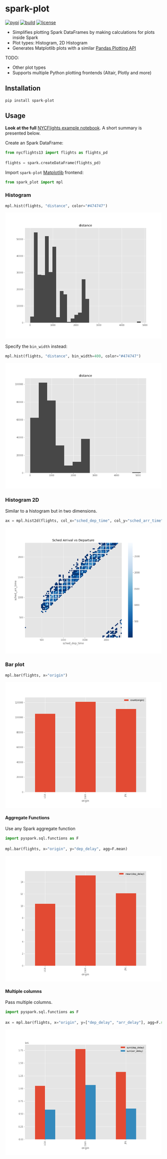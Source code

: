 # spark-plot

[![pypi](https://badge.fury.io/py/spark-plot.svg)](https://pypi.org/project/spark-plot/)
[![build](https://github.com/danielfrg/spark-plot/workflows/test/badge.svg)](https://github.com/danielfrg/spark-plot/actions/workflows/test.yml)
[![license](https://img.shields.io/:license-Apache%202-blue.svg)](https://github.com/danielfrg/spark-plot/blob/main/LICENSE.txt)

- Simplifies plotting Spark DataFrames by making calculations for plots inside Spark
- Plot types: Histogram, 2D Histogram
- Generates Matplotlib plots with a similar [Pandas Plotting API](https://pandas.pydata.org/docs/user_guide/visualization.html)

TODO:
- Other plot types
- Supports multiple Python plotting frontends (Altair, Plotly and more)

## Installation

```
pip install spark-plot
```

## Usage

**Look at the full** [NYCFlights example notebook](https://nbviewer.extrapolations.dev/nb/raw.githubusercontent.com/danielfrg/spark-plot/main/notebooks/nycflights.ipynb). A short summary is presented below.

Create an Spark DataFrame:

```python
from nycflights13 import flights as flights_pd

flights = spark.createDataFrame(flights_pd)
```

Import `spark-plot` [Matplotlib](https://matplotlib.org/stable/index.html) frontend:

```python
from spark_plot import mpl
```

### Histogram

```python
mpl.hist(flights, "distance", color="#474747")
```

![Flights Histogram](https://github.com/danielfrg/spark-plot/raw/main/docs/flights_hist.png "Flights Distance Histogram")

Specify the `bin_width` instead:

```python
mpl.hist(flights, "distance", bin_width=400, color="#474747")
```

![Flights Histogram](https://github.com/danielfrg/spark-plot/raw/main/docs/flights_hist_bin_width.png "Flights Distance Histogram")

### Histogram 2D

Similar to a histogram but in two dimensions.

```python
ax = mpl.hist2d(flights, col_x="sched_dep_time", col_y="sched_arr_time", title="Sched Arrival vs Departure", cmap="Blues_r")
```

![Flights Histogram 2d](https://github.com/danielfrg/spark-plot/raw/main/docs/flights_hist2d.png "Flights Scheduled 2D Histogram")

### Bar plot

```python
mpl.bar(flights, x="origin")
```

![Flights Bar Plot](https://github.com/danielfrg/spark-plot/raw/main/docs/flights_bar_origin.png)

#### Aggregate Functions

Use any Spark aggregate function

```python
import pyspark.sql.functions as F

mpl.bar(flights, x="origin", y="dep_delay", agg=F.mean)
```

![Flights Bar Plot Mean Delay](https://github.com/danielfrg/spark-plot/raw/main/docs/flights_bar_origin_depdelay.png)

#### Multiple columns

Pass multiple columns.

```python
import pyspark.sql.functions as F

ax = mpl.bar(flights, x="origin", y=["dep_delay", "arr_delay"], agg=F.sum)
```

![Flights Bar Plot Sum delays](https://github.com/danielfrg/spark-plot/raw/main/docs/flights_bar_origin_sum_delays.png)
